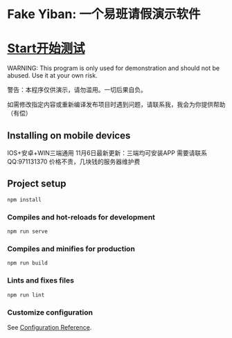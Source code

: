 # Fake Yiban: 一个易班请假演示软件

# [Start开始测试](https://rjc6.top/dist)

WARNING: This program is only used for demonstration and should not be abused. Use it at your own risk.

警告：本程序仅供演示，请勿滥用。一切后果自负。

如需修改指定内容或重新编译发布项目时遇到问题，请联系我，我会为你提供帮助（有偿）

## Installing on mobile devices
IOS+安卓+WIN三端通用
11月6日最新更新：三端均可安装APP
需要请联系QQ:971131370
价格不贵，几块钱的服务器维护费

## Project setup
```
npm install
```

### Compiles and hot-reloads for development
```
npm run serve
```

### Compiles and minifies for production
```
npm run build
```

### Lints and fixes files
```
npm run lint
```

### Customize configuration
See [Configuration Reference](https://cli.vuejs.org/config/).
